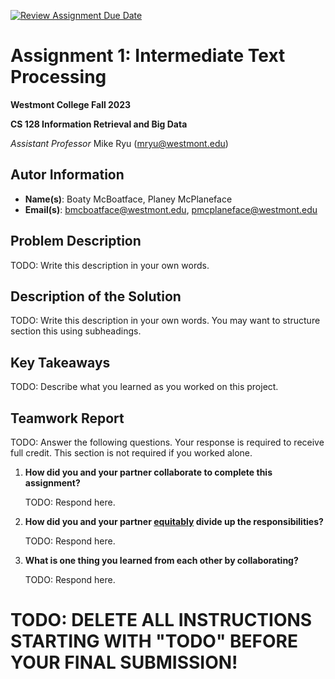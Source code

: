 [![Review Assignment Due Date](https://classroom.github.com/assets/deadline-readme-button-24ddc0f5d75046c5622901739e7c5dd533143b0c8e959d652212380cedb1ea36.svg)](https://classroom.github.com/a/QcdN-TgL)
# Assignment 1: Intermediate Text Processing
**Westmont College Fall 2023**

**CS 128 Information Retrieval and Big Data**

*Assistant Professor* Mike Ryu (mryu@westmont.edu) 

## Autor Information
* **Name(s)**: Boaty McBoatface, Planey McPlaneface
* **Email(s)**: bmcboatface@westmont.edu, pmcplaneface@westmont.edu

## Problem Description

TODO: Write this description in your own words.

## Description of the Solution

TODO: Write this description in your own words. You may want to structure section this using subheadings.

## Key Takeaways

TODO: Describe what you learned as you worked on this project.

## Teamwork Report

TODO: Answer the following questions. Your response is required to receive full credit. This section is not required if you worked alone.

1. **How did you and your partner collaborate to complete this assignment?**

    TODO: Respond here.


2. **How did you and your partner [equitably](https://www.marinhhs.org/sites/default/files/boards/general/equality_v._equity_04_05_2021.pdf) divide up the responsibilities?**

    TODO: Respond here.


3. **What is one thing you learned from each other by collaborating?**

    TODO: Respond here.

# TODO: DELETE ALL INSTRUCTIONS STARTING WITH "TODO" BEFORE YOUR FINAL SUBMISSION!